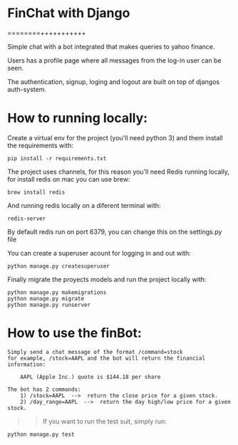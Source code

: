 # FinChat with Django
========+++++++++++

Simple chat with a bot integrated that makes queries to yahoo finance.

Users has a profile page where all messages from the log-in user can be seen.

The authentication, signup, loging and logout are built on top of djangos auth-system.


# How to running locally:

Create a virtual env for the project (you'll need python 3)
and them install the requirements with:

    pip install -r requirements.txt

The project uses channels, for this reason you'll need Redis running locally,
for install redis on mac you can use brew:

    brew install redis

And running redis locally on a diferent terminal with:
    
    redis-server

By default redis run on port 6379, you can change this on the settings.py file

You can create a superuser acount for logging in and out with:
    
    python manage.py createsuperuser

Finally migrate the proyects models and run the project locally with:

    python manage.py makemigrations
    python manage.py migrate
    python manage.py runserver


# How to use the finBot:

    Simply send a chat message of the format /command=stock
    for example, /stock=AAPL and the bot will return the financial information:

        AAPL (Apple Inc.) quote is $144.18 per share

    The bot has 2 commands:
        1) /stock=AAPL  -->  return the close price for a given stock.
        2) /day_range=AAPL  -->  return the day high/low price for a given stock.


>> If you want to run the test suit, simply run:

    python manage.py test
